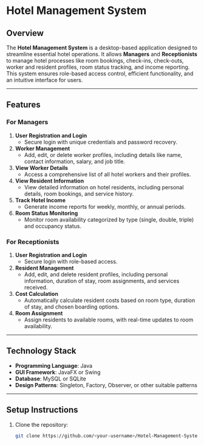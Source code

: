# Hotel Management System

## Overview
The **Hotel Management System** is a desktop-based application designed to streamline essential hotel operations. It allows **Managers** and **Receptionists** to manage hotel processes like room bookings, check-ins, check-outs, worker and resident profiles, room status tracking, and income reporting. This system ensures role-based access control, efficient functionality, and an intuitive interface for users.

---

## Features

### **For Managers**
1. **User Registration and Login**
   - Secure login with unique credentials and password recovery.
2. **Worker Management**
   - Add, edit, or delete worker profiles, including details like name, contact information, salary, and job title.
3. **View Worker Details**
   - Access a comprehensive list of all hotel workers and their profiles.
4. **View Resident Information**
   - View detailed information on hotel residents, including personal details, room bookings, and service history.
5. **Track Hotel Income**
   - Generate income reports for weekly, monthly, or annual periods.
6. **Room Status Monitoring**
   - Monitor room availability categorized by type (single, double, triple) and occupancy status.

### **For Receptionists**
1. **User Registration and Login**
   - Secure login with role-based access.
2. **Resident Management**
   - Add, edit, and delete resident profiles, including personal information, duration of stay, room assignments, and services received.
3. **Cost Calculation**
   - Automatically calculate resident costs based on room type, duration of stay, and chosen boarding options.
4. **Room Assignment**
   - Assign residents to available rooms, with real-time updates to room availability.

---

## Technology Stack
- **Programming Language**: Java
- **GUI Framework**: JavaFX or Swing
- **Database**: MySQL or SQLite
- **Design Patterns**: Singleton, Factory, Observer, or other suitable patterns

---

## Setup Instructions
1. Clone the repository:
   ```bash
   git clone https://github.com/<your-username>/Hotel-Management-System.git


